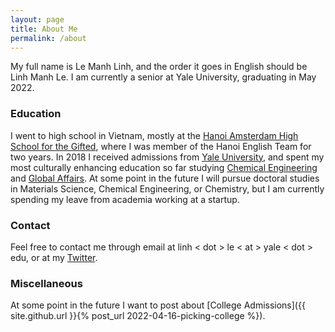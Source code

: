 ```yaml
---
layout: page
title: About Me
permalink: /about
---
```


My full name is Le Manh Linh, and the order it goes in English should be Linh Manh Le. I am currently a senior at Yale University, graduating in May 2022.

### Education

I went to high school in Vietnam, mostly at the [Hanoi Amsterdam High School for the Gifted](http://www.hn-ams.edu.vn/en), where I was member of the Hanoi English Team for two years. In 2018 I received admissions from [Yale University](https://yale.edu), and spent my most culturally enhancing education so far studying [Chemical Engineering](https://seas.yale.edu/departments/chemical-and-environmental-engineering) and [Global Affairs](https://jackson.yale.edu/academics/the-global-affairs-major/). At some point in the future I will pursue doctoral studies in Materials Science, Chemical Engineering, or Chemistry, but I am currently spending my leave from academia working at a startup.

### Contact

Feel free to contact me through email at linh &lt; dot &gt; le &lt; at &gt; yale &lt; dot &gt; edu, or at my [Twitter](http://twitter.com/Manh_Linh_Le).

### Miscellaneous

At some point in the future I want to post about [College Admissions]({{ site.github.url }}{% post_url 2022-04-16-picking-college %}).
